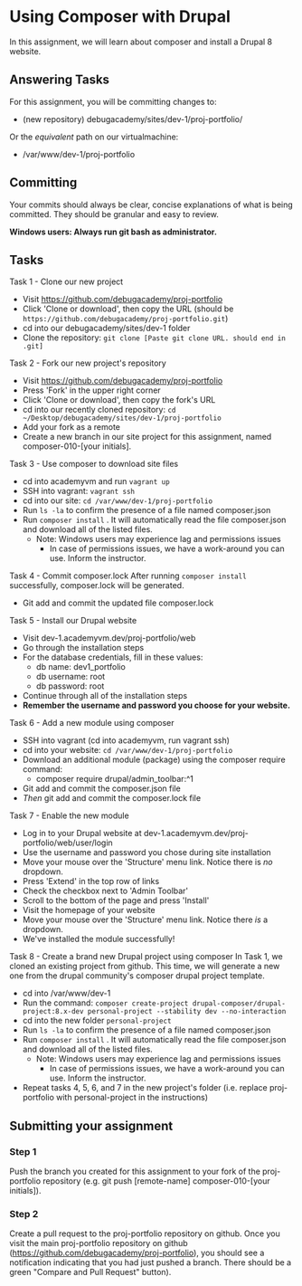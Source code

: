 # Using Composer with Drupal
In this assignment, we will learn about composer and install a Drupal 8 website.  

## Answering Tasks
For this assignment, you will be committing changes to:  
- (new repository) debugacademy/sites/dev-1/proj-portfolio/  

Or the *equivalent* path on our virtualmachine:  
- /var/www/dev-1/proj-portfolio  

## Committing
Your commits should always be clear, concise explanations of what is being committed. They should be granular and easy to review.

**Windows users: Always run git bash as administrator.**

## Tasks
Task 1 - Clone our new project
- Visit https://github.com/debugacademy/proj-portfolio
- Click 'Clone or download', then copy the URL (should be `https://github.com/debugacademy/proj-portfolio.git`)
- cd into our debugacademy/sites/dev-1 folder
- Clone the repository: `git clone [Paste git clone URL. should end in .git]`

Task 2 - Fork our new project's repository  
- Visit https://github.com/debugacademy/proj-portfolio  
- Press 'Fork' in the upper right corner  
- Click 'Clone or download', then copy the fork's URL  
- cd into our recently cloned repository: `cd ~/Desktop/debugacademy/sites/dev-1/proj-portfolio`  
- Add your fork as a remote  
- Create a new branch in our site project for this assignment, named composer-010-[your initials].  

Task 3 - Use composer to download site files  
- cd into academyvm and run ```vagrant up```  
- SSH into vagrant: ```vagrant ssh```  
- cd into our site: `cd /var/www/dev-1/proj-portfolio`  
- Run `ls -la` to confirm the presence of a file named composer.json  
- Run `composer install` . It will automatically read the file composer.json and download all of the listed files.  
  - Note: Windows users may experience lag and permissions issues  
    - In case of permissions issues, we have a work-around you can use. Inform the instructor.  

Task 4 - Commit composer.lock
After running `composer install` successfully, composer.lock will be generated.  
- Git add and commit the updated file composer.lock  

Task 5 - Install our Drupal website
- Visit dev-1.academyvm.dev/proj-portfolio/web
- Go through the installation steps
- For the database credentials, fill in these values:
  - db name: dev1_portfolio
  - db username: root
  - db password: root
- Continue through all of the installation steps
- **Remember the username and password you choose for your website.**

Task 6 - Add a new module using composer
- SSH into vagrant (cd into academyvm, run vagrant ssh)
- cd into your website: `cd /var/www/dev-1/proj-portfolio`
- Download an additional module (package) using the composer require command:
  - composer require drupal/admin_toolbar:^1
- Git add and commit the composer.json file
- *Then* git add and commit the composer.lock file

Task 7 - Enable the new module
- Log in to your Drupal website at dev-1.academyvm.dev/proj-portfolio/web/user/login
- Use the username and password you chose during site installation
- Move your mouse over the 'Structure' menu link. Notice there is *no* dropdown.
- Press 'Extend' in the top row of links
- Check the checkbox next to 'Admin Toolbar'
- Scroll to the bottom of the page and press 'Install'
- Visit the homepage of your website
- Move your mouse over the 'Structure' menu link. Notice there *is* a dropdown.
- We've installed the module successfully!

Task 8 - Create a brand new Drupal project using composer
In Task 1, we cloned an existing project from github. This time, we will generate a new one from the drupal community's composer drupal project template.  

- cd into /var/www/dev-1  
- Run the command: `composer create-project drupal-composer/drupal-project:8.x-dev personal-project --stability dev --no-interaction`  
- cd into the new folder `personal-project`
- Run `ls -la` to confirm the presence of a file named composer.json  
- Run `composer install` . It will automatically read the file composer.json and download all of the listed files.  
  - Note: Windows users may experience lag and permissions issues  
    - In case of permissions issues, we have a work-around you can use. Inform the instructor.  
- Repeat tasks 4, 5, 6, and 7 in the new project's folder (i.e. replace proj-portfolio with personal-project in the instructions)  

## Submitting your assignment

### Step 1
Push the branch you created for this assignment to your fork of the proj-portfolio repository (e.g. git push [remote-name] composer-010-[your initials]).

### Step 2
Create a pull request to the proj-portfolio repository on github. Once you visit the main proj-portfolio repository on github (https://github.com/debugacademy/proj-portfolio), you should see a notification indicating that you had just pushed a branch. There should be a green "Compare and Pull Request" button).

